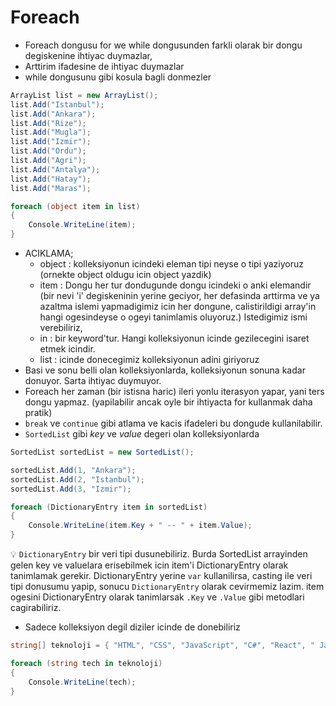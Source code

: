 # Foreach

* Foreach dongusu for we while dongusunden farkli olarak bir dongu degiskenine ihtiyac duymazlar, 
* Arttirim ifadesine de ihtiyac duymazlar
* while dongusunu gibi kosula bagli donmezler
```C#
ArrayList list = new ArrayList();
list.Add("Istanbul");
list.Add("Ankara");
list.Add("Rize");
list.Add("Mugla");
list.Add("Izmir");
list.Add("Ordu");
list.Add("Agri");
list.Add("Antalya");
list.Add("Hatay");
list.Add("Maras");

foreach (object item in list)
{
    Console.WriteLine(item);
}
```
* ACIKLAMA;
    * object : kolleksiyonun icindeki eleman tipi neyse o tipi yaziyoruz (ornekte object oldugu icin object yazdik)
    * item : Dongu her tur dondugunde dongu icindeki o anki elemandir (bir nevi 'i' degiskeninin yerine geciyor, her defasinda arttirma ve ya azaltma islemi yapmadigimiz icin her dongune, calistirildigi array'in hangi ogesindeyse o ogeyi tanimlamis oluyoruz.) Istedigimiz ismi verebiliriz,
    * in : bir keyword'tur. Hangi kolleksiyonun icinde gezilecegini isaret etmek icindir.
    * list : icinde donecegimiz kolleksiyonun adini giriyoruz
* Basi ve sonu belli olan kolleksiyonlarda, kolleksiyonun sonuna kadar donuyor. Sarta ihtiyac duymuyor.
* Foreach her zaman (bir istisna haric) ileri yonlu iterasyon yapar, yani ters dongu yapmaz. (yapilabilir ancak oyle bir ihtiyacta for kullanmak daha pratik)
* `break` ve `continue` gibi atlama ve kacis ifadeleri bu dongude kullanilabilir. 
* `SortedList` gibi *key* ve *value* degeri olan kolleksiyonlarda 
```C#
SortedList sortedList = new SortedList();

sortedList.Add(1, "Ankara");
sortedList.Add(2, "Istanbul");
sortedList.Add(3, "Izmir");

foreach (DictionaryEntry item in sortedList)
{
    Console.WriteLine(item.Key + " -- " + item.Value);
}
```
:bulb: `DictionaryEntry` bir veri tipi dusunebiliriz. Burda SortedList arrayinden gelen key ve valuelara erisebilmek icin item'i DictionaryEntry olarak tanimlamak gerekir. DictionaryEntry yerine `var` kullanilirsa, casting ile veri tipi donusumu yapip, sonucu `DictionaryEntry` olarak cevirmemiz lazim. item ogesini DictionaryEntry olarak tanimlarsak `.Key` ve `.Value` gibi metodlari cagirabiliriz. 
* Sadece kolleksiyon degil diziler icinde de donebiliriz
```C#
string[] teknoloji = { "HTML", "CSS", "JavaScript", "C#", "React", " Java", "TypeScript", " Rust", };

foreach (string tech in teknoloji)
{
    Console.WriteLine(tech);
}
```